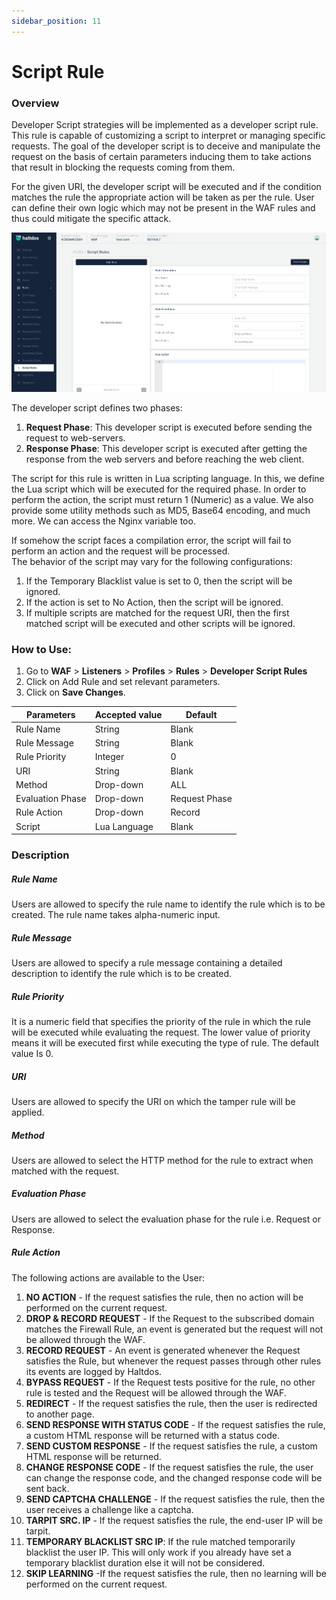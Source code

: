 ```yaml
---
sidebar_position: 11
---
```

# Script Rule
   
### Overview
Developer Script strategies will be implemented as a developer script rule. This rule is capable of customizing a script to interpret or managing specific requests. The goal of the developer script is to deceive and manipulate the request on the basis of certain parameters inducing them to take actions that result in blocking the requests coming from them.
   
For the given URI, the developer script will be executed and if the condition matches the rule the appropriate action will be taken as per the rule. User can define their own logic which may not be present in the WAF rules and thus could mitigate the specific attack.

![Script Rule](/img/waf/v2/script_rule.png)
   
The developer script defines two phases:
1. **Request Phase**: This developer script is executed before sending the request to web-servers.
2. **Response Phase**: This developer script is executed after getting the response from the web servers and before reaching the web client.  

The script for this rule is written in Lua scripting language. In this, we define the Lua script which will be executed for the required phase. In order to perform the action, the script must return 1 (Numeric) as a value. We also provide some utility methods such as MD5, Base64 encoding, and much more. We can access the Nginx variable too.  

If somehow the script faces a compilation error, the script will fail to perform an action and the request will be processed.  
The behavior of the script may vary for the following configurations:  

1. If the Temporary Blacklist value is set to 0, then the script will be ignored.
2. If the action is set to No Action, then the script will be ignored.
3. If multiple scripts are matched for the request URI, then the first matched script will be executed and other scripts will be ignored.

### How to Use:
1. Go to **WAF** > **Listeners** > **Profiles** > **Rules** > **Developer Script Rules**  
2. Click on Add Rule and set relevant parameters.  
3. Click on **Save Changes**.  

| Parameters       | Accepted value |  Default      |
|------------------|----------------|---------------|
| Rule Name        | String         | Blank         |
| Rule Message     | String         | Blank         |
| Rule Priority    | Integer        | 0             |
| URI              | String         | Blank         |
| Method           | Drop-down      | ALL           |
| Evaluation Phase | Drop-down      | Request Phase |
| Rule Action      | Drop-down      | Record        |
| Script           | Lua Language   | Blank         |
   
### Description 

##### **Rule Name**
Users are allowed to specify the rule name to identify the rule which is to be created. The rule name takes alpha-numeric input.

##### **Rule Message**
Users are allowed to specify a rule message containing a detailed description to identify the rule which is to be created.

##### **Rule Priority**
It is a numeric field that specifies the priority of the rule in which the rule will be executed while evaluating the request. The lower value of priority means it will be executed first while executing the type of rule. The default value Is 0. 

##### **URI**
Users are allowed to specify the URI on which the tamper rule will be applied.

##### **Method**
Users are allowed to select the HTTP method for the rule to extract when matched with the request.

##### **Evaluation Phase**
Users are allowed to select the evaluation phase for the rule i.e. Request or Response.

##### **Rule Action**
The following actions are available to the User:  

1. **NO ACTION** - If the request satisfies the rule, then no action will be performed on the current request.
2. **DROP & RECORD REQUEST** - If the Request to the subscribed domain matches the Firewall Rule, an event is generated but the request will not be allowed through the WAF.
3. **RECORD REQUEST** - An event is generated whenever the Request satisfies the Rule, but whenever the request passes through other rules its events are logged by Haltdos.
4. **BYPASS REQUEST** - If the Request tests positive for the rule, no other rule is tested and the Request will be allowed through the WAF.
5. **REDIRECT** - If the request satisfies the rule, then the user is redirected to another page.
6. **SEND RESPONSE WITH STATUS CODE** - If the request satisfies the rule, a custom HTML response will be returned with a status code.
7. **SEND CUSTOM RESPONSE** - If the request satisfies the rule, a custom HTML response will be returned.
8. **CHANGE RESPONSE CODE** - If the request satisfies the rule, the user can change the response code, and the changed response code will be sent back.
9. **SEND CAPTCHA CHALLENGE** - If the request satisfies the rule, then the user receives a challenge like a captcha.
10. **TARPIT SRC. IP** - If the request satisfies the rule, the end-user IP will be tarpit.
11. **TEMPORARY BLACKLIST SRC IP**: If the rule matched temporarily blacklist the user IP. This will only work if you already have set a temporary blacklist duration else it will not be considered.
12. **SKIP LEARNING** -If the request satisfies the rule, then no learning will be performed on the current request.  